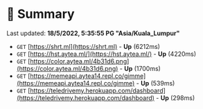# 📖 Summary
Last updated: **18/5/2022, 5:35:55 PG "Asia/Kuala_Lumpur"**

- `GET` [https://shrt.ml](https://shrt.ml) - **Up** (6212ms)
- `GET` [https://hst.aytea.ml/](https://hst.aytea.ml/) - **Up** (4220ms)
- `GET` [https://color.aytea.ml/4b31d6.png](https://color.aytea.ml/4b31d6.png) - **Up** (1700ms)
- `GET` [https://memeapi.aytea14.repl.co/gimme](https://memeapi.aytea14.repl.co/gimme) - **Up** (539ms)
- `GET` [https://teledrivemy.herokuapp.com/dashboard](https://teledrivemy.herokuapp.com/dashboard) - **Up** (298ms)
